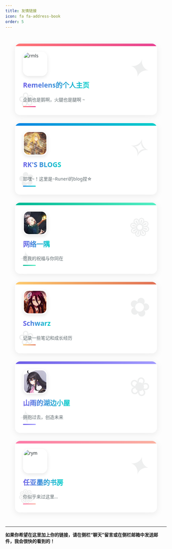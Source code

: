 ```yaml
---
title: 友情链接
icon: fa fa-address-book
order: 5
---
```

<style type="text/css">

/*我们如今拥有更为现代的友情链接设计思路*/

:root {
  --primary-font: 'Segoe UI', system-ui, -apple-system, sans-serif;
}

.links-container {
    display: grid;
    grid-template-columns: repeat(auto-fill, minmax(300px, 1fr));
    gap: 25px;
    padding: 30px;
    max-width: 1400px;
    margin: 0 auto;
    font-family: var(--primary-font);
}

.linksbox {
    position: relative;
    border-radius: 16px;
    padding: 25px;
    transition: all 0.4s cubic-bezier(0.25, 0.8, 0.25, 1);
    box-shadow: 0 4px 20px rgba(0, 0, 0, 0.08);
    overflow: hidden;
    color: #2d3436;
    background: white;
    border: none;
}

.linksbox::before {
    content: '';
    position: absolute;
    top: 0;
    left: 0;
    width: 100%;
    height: 8px;
    background: linear-gradient(90deg, #ff7675, #0984e3);
}

.linksbox::after {
    content: '';
    position: absolute;
    bottom: -50%;
    right: -50%;
    width: 100%;
    height: 100%;
    background: radial-gradient(circle, rgba(255,255,255,0.2) 0%, rgba(255,255,255,0) 70%);
    transform: scale(0);
    transition: transform 0.6s ease-out;
    z-index: 0;
}

.linksbox:hover {
    transform: translateY(-8px);
    box-shadow: 0 12px 28px rgba(0, 0, 0, 0.15);
}

.linksbox:hover::after {
    transform: scale(2);
}

.links-content {
    position: relative;
    z-index: 1;
    display: flex;
    flex-direction: column;
    height: 100%;
}

.links-image-container {
    display: flex;
    align-items: center;
    margin-bottom: 15px;
}

.linksimage {
    width: 70px;
    height: 70px;
    border-radius: 18px;
    object-fit: cover;
    box-shadow: 0 4px 12px rgba(0, 0, 0, 0.1);
    transition: all 0.3s ease;
    border: 3px solid white;
}

.linksbox:hover .linksimage {
    transform: rotate(5deg) scale(1.05);
    box-shadow: 0 8px 16px rgba(0, 0, 0, 0.15);
}

.linkstitle {
    font-size: 1.5em;
    font-weight: 700;
    margin-bottom: 8px;
    color: #2d3436;
    line-height: 1.3;
}

.linkstitle a {
    color: inherit;
    text-decoration: none;
    background: linear-gradient(to right, #6c5ce7, #00cec9);
    -webkit-background-clip: text;
    background-clip: text;
    -webkit-text-fill-color: transparent;
    transition: all 0.3s ease;
}

.linkstitle a:hover {
    background: linear-gradient(to right, #fd79a8, #e84393);
    -webkit-background-clip: text;
    background-clip: text;
}

.linksbox p {
    margin: 0;
    font-size: 1em;
    line-height: 1.6;
    color: #636e72;
    padding: 12px 0;
    position: relative;
}

.linksbox p::after {
    content: '';
    position: absolute;
    bottom: 0;
    left: 0;
    width: 40px;
    height: 3px;
    background: linear-gradient(90deg, #00b894, #00cec9);
    border-radius: 3px;
}

.links-decoration {
    position: absolute;
    opacity: 0.08;
    z-index: 0;
}

.decoration-1 {
    top: 20px;
    right: 20px;
    font-size: 80px;
    transform: rotate(15deg);
}

.decoration-2 {
    bottom: 10px;
    left: 10px;
    font-size: 60px;
    transform: rotate(-10deg);
}

/* 随机颜色生成 */
.linksbox:nth-child(6n+1)::before { background: linear-gradient(90deg, #ff7675, #e84393); }
.linksbox:nth-child(6n+2)::before { background: linear-gradient(90deg, #0984e3, #00cec9); }
.linksbox:nth-child(6n+3)::before { background: linear-gradient(90deg, #00b894, #55efc4); }
.linksbox:nth-child(6n+4)::before { background: linear-gradient(90deg, #fdcb6e, #e17055); }
.linksbox:nth-child(6n+5)::before { background: linear-gradient(90deg, #6c5ce7, #a29bfe); }
.linksbox:nth-child(6n+6)::before { background: linear-gradient(90deg, #fd79a8, #fab1a0); }

.linksbox:nth-child(6n+1) p::after { background: linear-gradient(90deg, #ff7675, #e84393); }
.linksbox:nth-child(6n+2) p::after { background: linear-gradient(90deg, #0984e3, #00cec9); }
.linksbox:nth-child(6n+3) p::after { background: linear-gradient(90deg, #00b894, #55efc4); }
.linksbox:nth-child(6n+4) p::after { background: linear-gradient(90deg, #fdcb6e, #e17055); }
.linksbox:nth-child(6n+5) p::after { background: linear-gradient(90deg, #6c5ce7, #a29bfe); }
.linksbox:nth-child(6n+6) p::after { background: linear-gradient(90deg, #fd79a8, #fab1a0); }
</style>

<div class="links-container">
    <div class="linksbox">
        <div class="links-decoration decoration-1">✦</div>
        <div class="links-decoration decoration-2">❀</div>
        <div class="links-content">
            <div class="links-image-container">
                <img src="https://cdn.luogu.com.cn/upload/image_hosting/wzzqwiik.png" alt="rmls" class="linksimage">
            </div>
            <span class="linkstitle"><a href="https://remelens.me">Remelens的个人主页</a></span>
            <p>企鹅也是鹅啊，火腿也是腿啊 ~</p>
        </div>
    </div>

<div class="linksbox">
        <div class="links-decoration decoration-1">✧</div>
        <div class="links-decoration decoration-2">✿</div>
        <div class="links-content">
            <div class="links-image-container">
                <img src="/assets/img/links/rk.png" alt="rk" class="linksimage">
            </div>
            <span class="linkstitle"><a href="https://runeri-star.github.io/">RK'S BLOGS</a></span>
            <p>耶嘿~！这里是~Runeri的blog捏☆</p>
        </div>
</div>

<div class="linksbox">
        <div class="links-decoration decoration-1">❁</div>
        <div class="links-decoration decoration-2">✦</div>
        <div class="links-content">
            <div class="links-image-container">
                <img src="/assets/img/links/cloud.jpg" alt="cloud" class="linksimage">
            </div>
            <span class="linkstitle"><a href="https://cloud.sd.cn">网络一隅</a></span>
            <p>愿我的祝福与你同在</p>
        </div>
</div>

<div class="linksbox">
        <div class="links-decoration decoration-1">✿</div>
        <div class="links-decoration decoration-2">❀</div>
        <div class="links-content">
            <div class="links-image-container">
                <img src="/assets/img/links/xiubi.png" alt="xb" class="linksimage">
            </div>
            <span class="linkstitle"><a href="https://www.schwarzblog.icu/">Schwarz</a></span>
            <p>记录一些笔记和成长经历</p>
        </div>
</div>

<div class="linksbox">
        <div class="links-decoration decoration-1">❀</div>
        <div class="links-decoration decoration-2">✧</div>
        <div class="links-content">
            <div class="links-image-container">
                <img src="/assets/img/links/mountr.png" alt="mr" class="linksimage">
            </div>
            <span class="linkstitle"><a href="https://mount-rain.link/">山雨的湖边小屋</a></span>
            <p>拥抱过去，创造未来</p>
        </div>
</div>

<div class="linksbox">
        <div class="links-decoration decoration-1">✦</div>
        <div class="links-decoration decoration-2">❁</div>
        <div class="links-content">
            <div class="links-image-container">
                <img src="https://rymingenu.fun/assets/images/rymingenu.png" alt="rym" class="linksimage">
            </div>
            <span class="linkstitle"><a href="https://rymingenu.fun/">任亚墨的书房</a></span>
            <p>你似乎来过这里…</p>
        </div>
    </div>
</div>

<script>
// 为每个卡片添加随机装饰符号
const decorations = ['✦', '✧', '❁', '✿', '❀', '♡', '★', '☆', '✪', '✯'];
const boxes = document.querySelectorAll('.linksbox');

boxes.forEach(box => {
    const deco1 = box.querySelector('.decoration-1');
    const deco2 = box.querySelector('.decoration-2');
    
    if(deco1 && deco2) {
        deco1.textContent = decorations[Math.floor(Math.random() * decorations.length)];
        deco2.textContent = decorations[Math.floor(Math.random() * decorations.length)];
    }
});
</script>

<!--
用于添加新友情链接：

<div class="linksbox">
    <div class="links-decoration decoration-1">✧</div>
    <div class="links-decoration decoration-2">❀</div>
    <div class="links-content">
        <div class="links-image-container">
            <img src="新图片URL" alt="新描述" class="linksimage">
        </div>
        <span class="linkstitle"><a href="新链接URL">新网站标题</a></span>
        <p>新网站描述文字</p>
    </div>
</div>

-->

<!--

已归档内容：

<div class="linksbox" style="background-image: -webkit-cross-fade(url(/assets/img/links/transparent.png),url(/assets/img/links/orcinus-library.png),40%);">
    <img src="/assets/img/links/orcinus-library.png" alt="虎鲸神话故事馆" class="linksimage">
    <span class="linkstitle"><a href="https://orcinushinwa.github.io">虎鲸神话故事馆</a></span>
    <p>当前连载系列：比斯特</p>
</div>

-->





-----

**如果你希望在这里加上你的链接，请在侧栏“聊天”留言或在侧栏邮箱中发送邮件，我会很快的看到的！**


